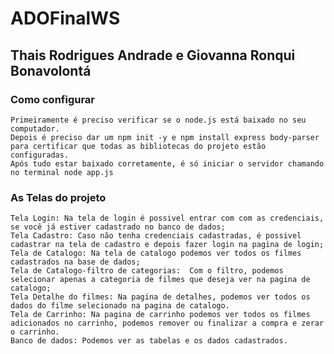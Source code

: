 # ADOFinalWS

## Thais Rodrigues Andrade e Giovanna Ronqui Bonavolontá

### Como configurar
	Primeiramente é preciso verificar se o node.js está baixado no seu computador.
	Depois é preciso dar um npm init -y e npm install express body-parser para certificar que todas as bibliotecas do projeto estão configuradas.
	Após tudo estar baixado corretamente, é só iniciar o servidor chamando no terminal node app.js

### As Telas do projeto
	Tela Login: Na tela de login é possivel entrar com com as credenciais, se você já estiver cadastrado no banco de dados;
	Tela Cadastro: Caso não tenha credenciais cadastradas, é possivel cadastrar na tela de cadastro e depois fazer login na pagina de login;
	Tela de Catalogo: Na tela de catalogo podemos ver todos os filmes cadastrados na base de dados;
	Tela de Catalogo-filtro de categorias:  Com o filtro, podemos selecionar apenas a categoria de filmes que deseja ver na pagina de catalogo;
	Tela Detalhe do filmes: Na pagina de detalhes, podemos ver todos os dados do filme selecionado na pagina de catalogo.
	Tela de Carrinho: Na pagina de carrinho podemos ver todos os filmes adicionados no carrinho, podemos remover ou finalizar a compra e zerar o carrinho.
	Banco de dados: Podemos ver as tabelas e os dados cadastrados.
	
